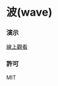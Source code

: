 波(wave)
=========================
### 演示
[線上觀看](http://startail007.github.io/pixijs_wave/v0/index.html)
### 許可
MIT
